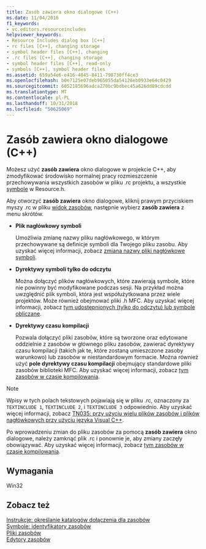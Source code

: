 ```yaml
---
title: Zasób zawiera okno dialogowe (C++)
ms.date: 11/04/2016
f1_keywords:
- vc.editors.resourceincludes
helpviewer_keywords:
- Resource Includes dialog box [C++]
- rc files [C++], changing storage
- symbol header files [C++], changing
- .rc files [C++], changing storage
- symbol header files [C++], read-only
- symbols [C++], symbol header files
ms.assetid: 659a54e6-e416-4045-8411-798730ff4ce3
ms.openlocfilehash: b0e7125e07deb965055da54126eb0933e64c0429
ms.sourcegitcommit: 6052185696adca270bc9bdbec45a626dd89cdcdd
ms.translationtype: MT
ms.contentlocale: pl-PL
ms.lasthandoff: 10/31/2018
ms.locfileid: "50625069"
---
```

# <a name="resource-includes-dialog-box-c"></a>Zasób zawiera okno dialogowe (C++)

Możesz użyć **zasób zawiera** okno dialogowe w projekcie C++, aby zmodyfikować środowisko normalnej pracy rozmieszczenie przechowywania wszystkich zasobów w pliku .rc projektu, a wszystkie [symbole](../windows/symbols-resource-identifiers.md) w Resource.h.

Aby otworzyć **zasób zawiera** okno dialogowe, kliknij prawym przyciskiem myszy .rc w pliku [widok zasobów](../windows/resource-view-window.md), następnie wybierz **zasób zawiera** z menu skrótów.

- **Plik nagłówkowy symboli**

   Umożliwia zmianę nazwy pliku nagłówkowego, w którym przechowywane są definicje symboli dla Twojego pliku zasobu. Aby uzyskać więcej informacji, zobacz [zmiana nazwy pliki nagłówkowe symboli](../windows/changing-the-names-of-symbol-header-files.md).

- **Dyrektywy symboli tylko do odczytu**

   Można dołączyć plików nagłówkowych, które zawierają symbole, które nie powinny być modyfikowane podczas sesji. Na przykład można uwzględnić plik symboli, która jest współużytkowana przez wiele projektów. Może również obejmować pliki .h MFC. Aby uzyskać więcej informacji, zobacz [tym udostępnionych (tylko do odczytu) lub symbole obliczane](../windows/including-shared-read-only-or-calculated-symbols.md).

- **Dyrektywy czasu kompilacji**

   Pozwala dołączyć pliki zasobów, które są tworzone oraz edytowane oddzielnie z zasobów w głównego pliku zasobów, zawierać dyrektywy czasu kompilacji (takich jak te, które zostaną umieszczone zasoby warunkowo) lub zasobów w niestandardowym formacie. Można również użyć **pole dyrektywy czasu kompilacji** obejmujący standardowe pliki zasobów biblioteki MFC. Aby uzyskać więcej informacji, zobacz [tym zasobów w czasie kompilowania](../windows/how-to-include-resources-at-compile-time.md).

> [!NOTE]
> Wpisy w tych polach tekstowych pojawiają się w pliku .rc, oznaczony za `TEXTINCLUDE 1`, `TEXTINCLUDE 2`, i `TEXTINCLUDE 3` odpowiednio. Aby uzyskać więcej informacji, zobacz [TN035: przy użyciu wielu plików zasobów i plików nagłówkowych przy użyciu języka Visual C++](../mfc/tn035-using-multiple-resource-files-and-header-files-with-visual-cpp.md).

Po wprowadzeniu zmian do pliku zasobów za pomocą **zasób zawiera** okno dialogowe, należy zamknąć plik .rc i ponownie je, aby zmiany zaczęły obowiązywać. Aby uzyskać więcej informacji, zobacz [tym zasobów w czasie kompilowania](../windows/how-to-include-resources-at-compile-time.md).

## <a name="requirements"></a>Wymagania

Win32

## <a name="see-also"></a>Zobacz też

[Instrukcje: określanie katalogów dołączenia dla zasobów](../windows/how-to-specify-include-directories-for-resources.md)<br/>
[Symbole: identyfikatory zasobów](../windows/symbols-resource-identifiers.md)<br/>
[Pliki zasobów](../windows/resource-files-visual-studio.md)<br/>
[Edytory zasobów](../windows/resource-editors.md)